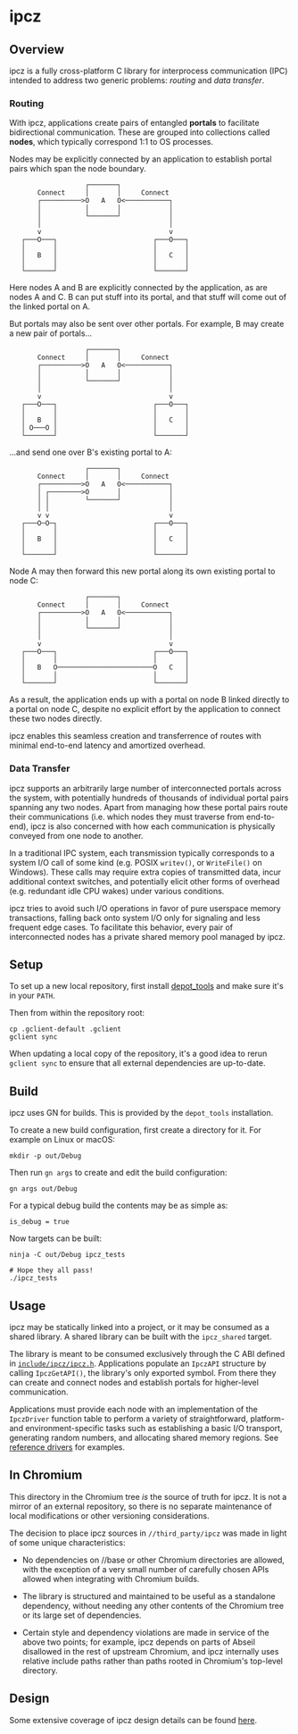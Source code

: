 # ipcz

## Overview
ipcz is a fully cross-platform C library for interprocess communication (IPC)
intended to address two generic problems: *routing* and *data transfer*.

### Routing
With ipcz, applications create pairs of entangled **portals** to facilitate
bidirectional communication. These are grouped into collections called
**nodes**, which typically correspond 1:1 to OS processes.

Nodes may be explicitly connected by an application to establish portal pairs
which span the node boundary.

```
                   ┌───────┐
       Connect     │       │     Connect
       ┌──────────>O   A   O<───────────┐
       │           │       │            │
       │           └───────┘            │
       │                                │
       v                                v
   ┌───O───┐                        ┌───O───┐
   │       │                        │       │
   │   B   │                        │   C   │
   │       │                        │       │
   └───────┘                        └───────┘
```

Here nodes A and B are explicitly connected by the application, as are nodes A
and C. B can put stuff into its portal, and that stuff will come out of the
linked portal on A.

But portals may also be sent over other portals. For example, B may create a
new pair of portals...

```
                   ┌───────┐
       Connect     │       │     Connect
       ┌──────────>O   A   O<───────────┐
       │           │       │            │
       │           └───────┘            │
       │                                │
       v                                v
   ┌───O───┐                        ┌───O───┐
   │       │                        │       │
   │   B   │                        │   C   │
   │ O───O │                        │       │
   └───────┘                        └───────┘
```

...and send one over B's existing portal to A:

```
                   ┌───────┐
       Connect     │       │     Connect
       ┌──────────>O   A   O<───────────┐
       │ ┌────────>O       │            │
       │ │         └───────┘            │
       │ │                              │
       v v                              v
   ┌───O─O─┐                        ┌───O───┐
   │       │                        │       │
   │   B   │                        │   C   │
   │       │                        │       │
   └───────┘                        └───────┘
```

Node A may then forward this new portal along its own existing portal to node C:

```
                   ┌───────┐
       Connect     │       │     Connect
       ┌──────────>O   A   O<───────────┐
       │           │       │            │
       │           └───────┘            │
       │                                │
       v                                v
   ┌───O───┐                        ┌───O───┐
   │       │                        │       │
   │   B   O────────────────────────O   C   │
   │       │                        │       │
   └───────┘                        └───────┘
```


As a result, the application ends up with a portal on node B linked directly to
a portal on node C, despite no explicit effort by the application to connect
these two nodes directly.

ipcz enables this seamless creation and transferrence of routes with minimal
end-to-end latency and amortized overhead.

### Data Transfer
ipcz supports an arbitrarily large number of interconnected portals across the
system, with potentially hundreds of thousands of individual portal pairs
spanning any two nodes. Apart from managing how these portal pairs route their
communications (i.e. which nodes they must traverse from end-to-end), ipcz is
also concerned with how each communication is physically conveyed from one node
to another.

In a traditional IPC system, each transmission typically corresponds to a system
I/O call of some kind (e.g. POSIX `writev()`, or `WriteFile()` on Windows).
These calls may require extra copies of transmitted data, incur additional
context switches, and potentially elicit other forms of overhead (e.g. redundant
idle CPU wakes) under various conditions.

ipcz tries to avoid such I/O operations in favor of pure userspace memory
transactions, falling back onto system I/O only for signaling and less frequent
edge cases. To facilitate this behavior, every pair of interconnected nodes has
a private shared memory pool managed by ipcz.

## Setup
To set up a new local repository, first install
[depot\_tools](https://commondatastorage.googleapis.com/chrome-infra-docs/flat/depot_tools/docs/html/depot_tools_tutorial.html#_setting_up)
and make sure it's in your `PATH`.

Then from within the repository root:

```
cp .gclient-default .gclient
gclient sync
```

When updating a local copy of the repository, it's a good idea to rerun
`gclient sync` to ensure that all external dependencies are up-to-date.

## Build
ipcz uses GN for builds. This is provided by the `depot_tools` installation.

To create a new build configuration, first create a directory for it. For
example on Linux or macOS:

```
mkdir -p out/Debug
```

Then run `gn args` to create and edit the build configuration:

```
gn args out/Debug
```

For a typical debug build the contents may be as simple as:

```
is_debug = true
```

Now targets can be built:

```
ninja -C out/Debug ipcz_tests

# Hope they all pass!
./ipcz_tests
```

## Usage
ipcz may be statically linked into a project, or it may be consumed as a shared
library. A shared library can be built with the `ipcz_shared` target.

The library is meant to be consumed exclusively through the C ABI defined in
[`include/ipcz/ipcz.h`](include/ipcz/ipcz.h). Applications populate an `IpczAPI`
structure by calling `IpczGetAPI()`, the library's only exported symbol. From
there they can create and connect nodes and establish portals for higher-level
communication.

Applications must provide each node with an implementation of the `IpczDriver`
function table to perform a variety of straightforward, platform- and
environment-specific tasks such as establishing a basic I/O transport,
generating random numbers, and allocating shared memory regions.
See [reference drivers](src/reference_drivers) for examples.

## In Chromium
This directory in the Chromium tree *is* the source of truth for ipcz. It is not
a mirror of an external repository, so there is no separate maintenance of local
modifications or other versioning considerations.

The decision to place ipcz sources in `//third_party/ipcz` was made in light of
some unique characteristics:

- No dependencies on //base or other Chromium directories are allowed, with the
  exception of a very small number of carefully chosen APIs allowed when
  integrating with Chromium builds.

- The library is structured and maintained to be useful as a standalone
  dependency, without needing any other contents of the Chromium tree or its
  large set of dependencies.

- Certain style and dependency violations are made in service of the above two
  points; for example, ipcz depends on parts of Abseil disallowed in the rest of
  upstream Chromium, and ipcz internally uses relative include paths rather than
  paths rooted in Chromium's top-level directory.

## Design
Some extensive coverage of ipcz design details can be found
[here](https://docs.google.com/document/d/1i49DF2af4JDspE1fTXuPrUvChQcqDChdHH6nx4xiyoY/edit?resourcekey=0-t_viq9NAbGb5kr_ni9scTA#heading=h.rlzi4jxw96rk).

